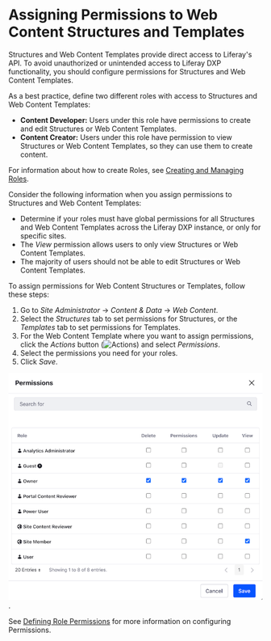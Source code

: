 # Assigning Permissions to Web Content Structures and Templates

Structures and Web Content Templates provide direct access to Liferay's API. To avoid unauthorized or unintended access to Liferay DXP functionality, you should configure permissions for Structures and Web Content Templates.

As a best practice, define two different roles with access to Structures and Web Content Templates:

* **Content Developer:** Users under this role have permissions to create and edit Structures or Web Content Templates.
* **Content Creator:** Users under this role have permission to view Structures or Web Content Templates, so they can use them to create content.

For information about how to create Roles, see [Creating and Managing Roles](../../../../users-and-permissions/roles-and-permissions/creating-and-managing-roles.md).

Consider the following information when you assign permissions to Structures and Web Content Templates:

* Determine if your roles must have global permissions for all Structures and Web Content Templates across the Liferay DXP instance, or only for specific sites.
* The *View* permission allows users to only view Structures or Web Content Templates.
* The majority of users should not be able to edit Structures or Web Content Templates.

To assign permissions for Web Content Structures or Templates, follow these steps:

1. Go to *Site Administrator* &rarr; *Content & Data* &rarr; *Web Content*.
1. Select the *Structures* tab to set permissions for Structures, or the *Templates* tab to set permissions for Templates.
1. For the Web Content Template where you want to assign permissions, click the *Actions* button (![Actions](../../../../images/icon-actions.png)) and select *Permissions*.
1. Select the permissions you need for your roles.
1. Click *Save*.

![Permissions Dialog for Web Content Structures and Templates](./assigning-permissions-to-structures-and-templates/images/01.png).

See [Defining Role Permissions](../../../../users-and-permissions/roles-and-permissions/defining-role-permissions.md) for more information on configuring Permissions.